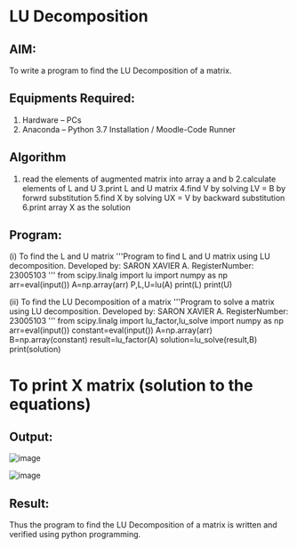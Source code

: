 # LU Decomposition 

## AIM:
To write a program to find the LU Decomposition of a matrix.

## Equipments Required:
1. Hardware – PCs
2. Anaconda – Python 3.7 Installation / Moodle-Code Runner

## Algorithm
1. read the elements of augmented matrix into array a and b
2.calculate elements of L and U
3.print L and U matrix
4.find V by solving LV = B by forwrd substitution
5.find X by solving UX = V by backward substitution
6.print array X as the solution
   

## Program:
(i) To find the L and U matrix
'''Program to find L and U matrix using LU decomposition.
Developed by: SARON XAVIER A.
RegisterNumber: 23005103
'''
from scipy.linalg import lu
import numpy as np
arr=eval(input())
A=np.array(arr)
P,L,U=lu(A)
print(L)
print(U)

(ii) To find the LU Decomposition of a matrix
'''Program to solve a matrix using LU decomposition.
Developed by: SARON XAVIER A.
RegisterNumber: 23005103
'''
from scipy.linalg import lu_factor,lu_solve
import numpy as np
arr=eval(input())
constant=eval(input())
A=np.array(arr)
B=np.array(constant)
result=lu_factor(A)
solution=lu_solve(result,B)
print(solution)

# To print X matrix (solution to the equations)


## Output:
![image](https://github.com/saron2006/LU-Decomposition/assets/138849343/a47aebab-6d23-4ab4-9561-f1067c3562d7)

![image](https://github.com/saron2006/LU-Decomposition/assets/138849343/60432d39-5501-4974-a741-6e354e44aff0)


## Result:
Thus the program to find the LU Decomposition of a matrix is written and verified using python programming.

